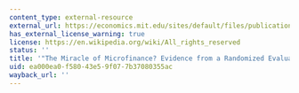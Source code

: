 ```yaml
---
content_type: external-resource
external_url: https://economics.mit.edu/sites/default/files/publications/spandana_Mar14_final.pdf
has_external_license_warning: true
license: https://en.wikipedia.org/wiki/All_rights_reserved
status: ''
title: '"The Miracle of Microfinance? Evidence from a Randomized Evaluation." (PDF)'
uid: ea000ea0-f580-43e5-9f07-7b37080355ac
wayback_url: ''
---
```

